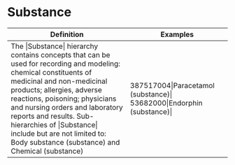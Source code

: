 # Substance



| Definition | Examples |
|---|---|
| The \|Substance\| hierarchy contains concepts that can be used for recording and modeling: chemical constituents of medicinal and non-medicinal products; allergies, adverse reactions, poisoning; physicians and nursing orders and laboratory reports and results. Sub-hierarchies of \|Substance\| include but are not limited to: Body substance (substance) and Chemical (substance) | 387517004\|Paracetamol (substance)\| 53682000\|Endorphin (substance)\| |

